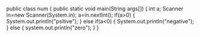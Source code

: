 public class num
{
public static void main(String args[])
{
int a;
Scanner in=new Scanner(System.in);
a=in.nextInt();
if(a>0)
{
System.out.println("psitive");
}
else if(a<0)
{
System.out.println("negative");
}
else
{
system.out.println("zero");
}
}
